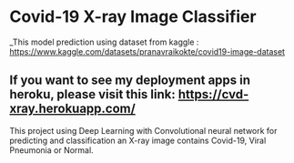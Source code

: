 # Covid-19 X-ray Image Classifier

_This model prediction using dataset from kaggle : https://www.kaggle.com/datasets/pranavraikokte/covid19-image-dataset

If you want to see my deployment apps in heroku, please visit this link: 
https://cvd-xray.herokuapp.com/
---

This project using Deep Learning  with Convolutional neural network for predicting and classification an X-ray image contains Covid-19, Viral Pneumonia or Normal.
